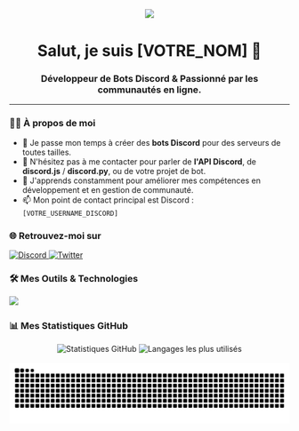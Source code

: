 <div align="center">
  <img src="https://media.giphy.com/media/KzJk6jO0s3R3a/giphy.gif" width="150"/>
  <h1 align="center">Salut, je suis [VOTRE_NOM] 👋</h1>
  <h3 align="center">Développeur de Bots Discord & Passionné par les communautés en ligne.</h3>
</div>

---

### 👨‍💻 À propos de moi

- 🔭 Je passe mon temps à créer des **bots Discord** pour des serveurs de toutes tailles.
- 💬 N'hésitez pas à me contacter pour parler de **l'API Discord**, de **discord.js** / **discord.py**, ou de votre projet de bot.
- 🌱 J'apprends constamment pour améliorer mes compétences en développement et en gestion de communauté.
- 📫 Mon point de contact principal est Discord : `[VOTRE_USERNAME_DISCORD]`

### 🌐 Retrouvez-moi sur

<p align="left">
  <a href="https://discord.com/users/1152591774741708891" target="_blank">
    <img src="https://img.shields.io/badge/Discord-7289DA?style=for-the-badge&logo=discord&logoColor=white" alt="Discord"/>
  </a>
  <a href="https://twitter.com/[VOTRE_TWITTER]" target="_blank">
    <img src="https://img.shields.io/badge/Twitter-1DA1F2?style=for-the-badge&logo=twitter&logoColor=white" alt="Twitter"/>
  </a>
</p>

### 🛠️ Mes Outils & Technologies

<p align="left">
  <a href="https://skillicons.dev">
    <img src="https://skillicons.dev/icons?i=discordjs,python,nodejs,javascript,typescript,mongodb,redis,docker,git" />
  </a>
</p>

### 📊 Mes Statistiques GitHub

<div align="center">
  <img src="https://github-readme-stats.vercel.app/api?username=so-fastOF]&show_icons=true&theme=tokyonight&icon_color=79ff97&hide_border=true&count_private=true" alt="Statistiques GitHub" />
  <img src="https://github-readme-stats.vercel.app/api/top-langs/?username=[so-fastOF]&layout=compact&theme=tokyonight&hide_border=true&langs_count=8" alt="Langages les plus utilisés" />
</div>

<br/>

<div align="center">
  <img src="https://raw.githubusercontent.com/lazy-importer/lazy-importer/output/snake.svg" alt="Snake animation" />
</div>
